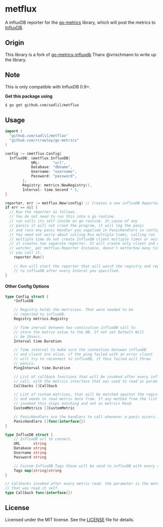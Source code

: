 # metflux
A influxDB reporter for the [go-metrics](https://github.com/rcrowley/go-metrics) library,
which will post the metrics to [InfluxDB](https://influxdb.com/).


## Origin
This library is a fork of [go-metrics-influxdb](https://github.com/vrischmann/go-metrics-influxdb)
Thanx @vrischmann to write up the library.


## Note
This is only compatible with InfluxDB 0.9+.

**Get this package using**
```bash
$ go get github.com/sadlil/metflux
```

## Usage
```go
import (
  "github.com/sadlil/metflax"
  "github.com/rcrowley/go-metrics"
)

config := &metflux.Config{
  InfluxDB: &metflux.InfluxDB{
  			URL:      "url",
  			Database: "dbname",
  			Username: "username",
  			Password: "password",
  		},
  		Registry: metrics.NewRegistry(),
  		Interval: time.Second * 5,  
}

reporter, err := metflux.New(config) // Creates a new influxDB Reporter
if err == nil {
  // Run the reporter as follows.
  // You do not need to run this into a go routine.
  // run calls its self inside an go routine. In cause of any
  // panics it will not crash the program, it will log the panic
  // and runs any panic Handler you supplied in PanicHandlers in config.
  // You need not worry about calling Run multiple times, calling run 
  // multiple time do not create InfluxDB client multiple times or neither 
  // it creates two separate reporter. It will create only client and one 
  // watcher, per metflux.Reporter Instance, doesn't matterhow many times 
  // you call it. 
	reporter.Run()
	
	// Run will start the reporter that will watch the registry and report 
	// to influxDB after every Interal you specified.
}
```

#### Other Config Options
```go
type Config struct {
	*InfluxDB

	// Registry holds the metricses. That were needed to be
	// reported to influxDB.
	Registry metrics.Registry

	// Time inerval between two consicutive influxDB call to
	// store the matrix value to the DB. If not set Default Will
	// be 10secs.
	Interval time.Duration

	// Time interval to make sure the connection betwwen influxDB
	// and client are alive. if the ping failed with an error client
	// will try to reconnect to influxDB, if thus failed will throw
	// panics.
	PingInterval time.Duration

	// List of callback functions that will be invoked after every influxDB
	// call, with the metrics interface that was used to read as param.
	Callbacks []Callback

	// List of custom matrices, that will be matched against the registry
	// and needs to read metric data from. If any method from the list is
	// invoked this stops matching and set as metrics Read.
	CustomMetrics []CustomMetric

	// PanicHandlers are the handlers to call whenever a panic occers.
	PanicHandlers []func(interface{})
}

type InfluxDB struct {
	// InfluxDB url to connect.
	URL      string
	Database string
	Username string
	Password string

	// Custom InfluxDB Tags those will be send to influxDB with every call.
	Tags map[string]string
}

// Callbacks invoked after every metric read. the parameter is the metric
// that was read it self.
type Callback func(interface{})

```

## License
Licensed under the MIT license. See the [LICENSE](LICENSE) file for details.
